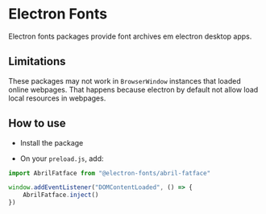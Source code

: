 # Electron Fonts

Electron fonts packages provide font archives em electron desktop apps.

## Limitations

These packages may not work in `BrowserWindow` instances that loaded online webpages. That happens because electron by default not allow load local resources in webpages.

## How to use

* Install the package

* On your `preload.js`, add:

```ts
import AbrilFatface from "@electron-fonts/abril-fatface"

window.addEventListener("DOMContentLoaded", () => {
    AbrilFatface.inject()
})
```
